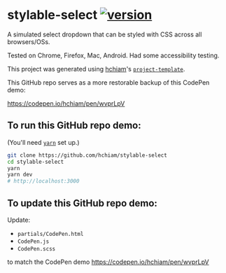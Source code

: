 # stylable-select [![version](https://img.shields.io/github/release/hchiam/stylable-select)](https://github.com/hchiam/stylable-select/releases)

A simulated select dropdown that can be styled with CSS across all browsers/OSs.

Tested on Chrome, Firefox, Mac, Android. Had some accessibility testing.

This project was generated using [hchiam](https://github.com/hchiam)'s [`project-template`](https://github.com/hchiam/project-template).

This GitHub repo serves as a more restorable backup of this CodePen demo:

https://codepen.io/hchiam/pen/wvprLpV

## To run this GitHub repo demo:

(You'll need [`yarn`](https://github.com/hchiam/learning-yarn) set up.)

```sh
git clone https://github.com/hchiam/stylable-select
cd stylable-select
yarn
yarn dev
# http://localhost:3000
```

## To update this GitHub repo demo:

Update:

- `partials/CodePen.html`
- `CodePen.js`
- `CodePen.scss`

to match the CodePen demo https://codepen.io/hchiam/pen/wvprLpV
